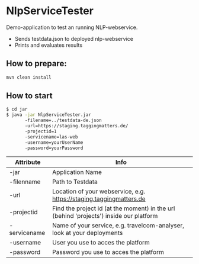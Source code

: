 # NlpServiceTester

Demo-application to test an running NLP-webservice. 
- Sends testdata.json to deployed nlp-webservice
- Prints and evaluates results 

## How to prepare:

```bash
mvn clean install
```

## How to start 
```bash
$ cd jar
$ java -jar NlpServiceTester.jar         
       -filename=../testdata-de.json 
       -url=https://staging.taggingmatters.de/     
       -projectid=1
       -servicename=las-web
       -username=yourUserName
       -password=yourPassword 
```


| Attribute | Info |
|-----------|------|
| -jar      | Application Name      |
| -filenname | Path to Testdata      |
| -url | Location of your webservice, e.g. https://staging.taggingmatters.de      |
| -projectid | Find the project id (at the moment) in the url (behind 'projects') inside our platform      |
| -servicename | Name of your service, e.g. travelcom-analyser, look at your deployments      |
| -username | User you use to acces the platform     |
| -password | Password you use to acces the platform  |



